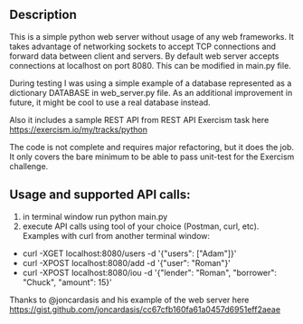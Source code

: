 ## Description
This is a simple python web server without usage of any web frameworks.
It takes advantage of networking sockets to accept TCP connections and forward data between client and servers.
By default web server accepts connections at localhost on port 8080. This can be modified in main.py file.

During testing I was using a simple example of a database represented as a dictionary DATABASE in web_server.py file.
As an additional improvement in future, it might be cool to use a real database instead.

Also it includes a sample REST API from REST API Exercism task here https://exercism.io/my/tracks/python

The code is not complete and requires major refactoring, but it does the job. It only covers the bare minimum
to be able to pass unit-test for the Exercism challenge.

## Usage and supported API calls:

1) in terminal window run python main.py 
2) execute API calls using tool of your choice (Postman, curl, etc). Examples with curl from another terminal window:
- curl -XGET localhost:8080/users -d '{"users": ["Adam"]}'
- curl -XPOST localhost:8080/add -d '{"user": "Roman"}'
- curl -XPOST localhost:8080/iou -d '{"lender": "Roman", "borrower": "Chuck", "amount": 15}'    

Thanks to @joncardasis and his example of the web server here https://gist.github.com/joncardasis/cc67cfb160fa61a0457d6951eff2aeae 